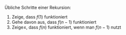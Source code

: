 Übliche Schritte einer Rekursion:
1. Zeige, dass $f(1)$ funktioniert
2. Gehe davon aus, dass $f(n-1)$ funktioniert
3. Zeige≤, dass $f(n)$ funktioniert, wenn man $f(n-1)$ nutzt